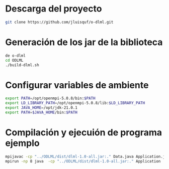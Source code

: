 #  Descarga del proyecto

```bash
git clone https://github.com/jluisquf/o-dlml.git
```

#  Generación de los jar de la biblioteca

```bash
de o-dlml
cd ODLML
./build-dlml.sh
```

# Configurar variables de ambiente

```bash
export PATH=/opt/openmpi-5.0.8/bin:$PATH
export LD_LIBRARY_PATH=/opt/openmpi-5.0.8/lib:$LD_LIBRARY_PATH
export JAVA_HOME=/opt/jdk-21.0.1
export PATH=$JAVA_HOME/bin:$PATH
```
# Compilación y ejecuión de programa ejemplo

```bash
mpijavac -cp "../ODLML/dist/dlml-1.0-all.jar:." Data.java Application.java
mpirun -np 8 java  -cp "../ODLML/dist/dlml-1.0-all.jar:." Application
```
